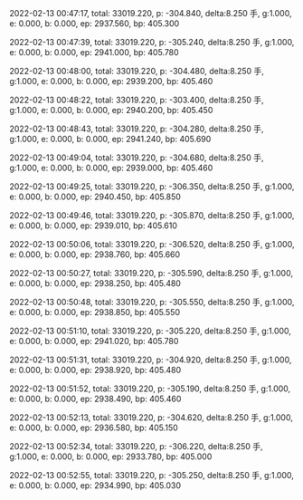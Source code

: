 2022-02-13 00:47:17, total: 33019.220, p: -304.840, delta:8.250 手, g:1.000, e: 0.000, b: 0.000, ep: 2937.560, bp: 405.300

2022-02-13 00:47:39, total: 33019.220, p: -305.240, delta:8.250 手, g:1.000, e: 0.000, b: 0.000, ep: 2941.000, bp: 405.780

2022-02-13 00:48:00, total: 33019.220, p: -304.480, delta:8.250 手, g:1.000, e: 0.000, b: 0.000, ep: 2939.200, bp: 405.460

2022-02-13 00:48:22, total: 33019.220, p: -303.400, delta:8.250 手, g:1.000, e: 0.000, b: 0.000, ep: 2940.200, bp: 405.450

2022-02-13 00:48:43, total: 33019.220, p: -304.280, delta:8.250 手, g:1.000, e: 0.000, b: 0.000, ep: 2941.240, bp: 405.690

2022-02-13 00:49:04, total: 33019.220, p: -304.680, delta:8.250 手, g:1.000, e: 0.000, b: 0.000, ep: 2939.000, bp: 405.460

2022-02-13 00:49:25, total: 33019.220, p: -306.350, delta:8.250 手, g:1.000, e: 0.000, b: 0.000, ep: 2940.450, bp: 405.850

2022-02-13 00:49:46, total: 33019.220, p: -305.870, delta:8.250 手, g:1.000, e: 0.000, b: 0.000, ep: 2939.010, bp: 405.610

2022-02-13 00:50:06, total: 33019.220, p: -306.520, delta:8.250 手, g:1.000, e: 0.000, b: 0.000, ep: 2938.760, bp: 405.660

2022-02-13 00:50:27, total: 33019.220, p: -305.590, delta:8.250 手, g:1.000, e: 0.000, b: 0.000, ep: 2938.250, bp: 405.480

2022-02-13 00:50:48, total: 33019.220, p: -305.550, delta:8.250 手, g:1.000, e: 0.000, b: 0.000, ep: 2938.850, bp: 405.550

2022-02-13 00:51:10, total: 33019.220, p: -305.220, delta:8.250 手, g:1.000, e: 0.000, b: 0.000, ep: 2941.020, bp: 405.780

2022-02-13 00:51:31, total: 33019.220, p: -304.920, delta:8.250 手, g:1.000, e: 0.000, b: 0.000, ep: 2938.920, bp: 405.480

2022-02-13 00:51:52, total: 33019.220, p: -305.190, delta:8.250 手, g:1.000, e: 0.000, b: 0.000, ep: 2938.490, bp: 405.460

2022-02-13 00:52:13, total: 33019.220, p: -304.620, delta:8.250 手, g:1.000, e: 0.000, b: 0.000, ep: 2936.580, bp: 405.150

2022-02-13 00:52:34, total: 33019.220, p: -306.220, delta:8.250 手, g:1.000, e: 0.000, b: 0.000, ep: 2933.780, bp: 405.000

2022-02-13 00:52:55, total: 33019.220, p: -305.250, delta:8.250 手, g:1.000, e: 0.000, b: 0.000, ep: 2934.990, bp: 405.030